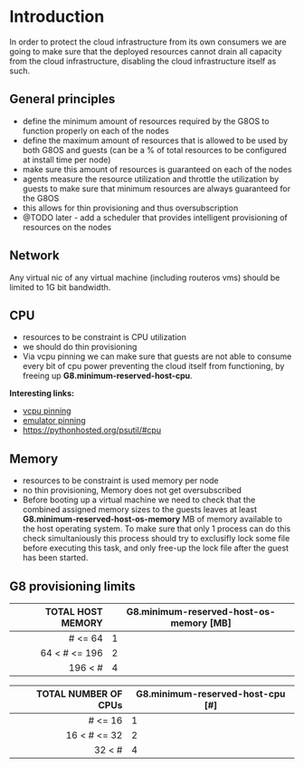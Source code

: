# Introduction

In order to protect the cloud infrastructure from its own consumers we are going to make sure that the deployed resources cannot drain all capacity from the cloud infrastructure, disabling the cloud infrastructure itself as such.

## General principles

- define the minimum amount of resources required by the G8OS to function properly on each of the nodes
- define the maximum amount of resources that is allowed to be used by both G8OS and guests (can be a % of total resources to be configured at install time per node)
- make sure this amount of resources is guaranteed on each of the nodes
- agents measure the resource utilization and throttle the utilization by guests to make sure that minimum resources are always guaranteed for the G8OS
- this allows for thin provisioning and thus oversubscription
- @TODO later - add a scheduler that provides intelligent provisioning of resources on the nodes

## Network

Any virtual nic of any virtual machine (including routeros vms) should be limited to 1G bit bandwidth.

## CPU

- resources to be constraint is CPU utilization
- we should do thin provisioning
- Via vcpu pinning we can make sure that guests are not able to consume every bit of cpu power preventing the cloud itself from functioning, by freeing up **G8.minimum-reserved-host-cpu**.

**Interesting links:**
- [vcpu pinning](https://access.redhat.com/documentation/en-US/Red_Hat_Enterprise_Linux/6/html/Virtualization_Tuning_and_Optimization_Guide/sect-Virtualization_Tuning_Optimization_Guide-NUMA-NUMA_and_libvirt-vcpu_pinning_with_virsh.html)
- [emulator pinning](https://access.redhat.com/documentation/en-US/Red_Hat_Enterprise_Linux/6/html/Virtualization_Tuning_and_Optimization_Guide/sect-Virtualization_Tuning_Optimization_Guide-NUMA-NUMA_and_libvirt-domain_cpu_pinning_with_virsh.html)
- https://pythonhosted.org/psutil/#cpu

## Memory

- resources to be constraint is used memory per node
- no thin provisioning, Memory does not get oversubscribed
- Before booting up a virtual machine we need to check that the combined assigned memory sizes to the guests leaves at least **G8.minimum-reserved-host-os-memory** MB of memory available to the host operating system.
To make sure that only 1 process can do this check simultaniously this process should try to exclusifly lock some file before executing this task, and only free-up the lock file after the guest has been started.

## G8 provisioning limits

| TOTAL HOST MEMORY | G8.minimum-reserved-host-os-memory [MB] |
| ----: | ---- |
| # <= 64 | 1 |
| 64 < # <= 196 | 2 |
| 196 < # | 4 |

| TOTAL NUMBER OF CPUs | G8.minimum-reserved-host-cpu [#] |
| ----: | ---- |
| # <= 16 | 1 |
| 16 < # <= 32 | 2 |
| 32 < # | 4 |
